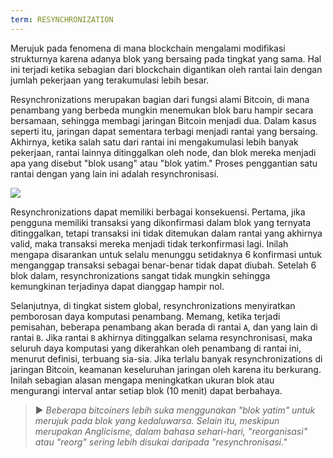 ```yaml
---
term: RESYNCHRONIZATION
---
```


Merujuk pada fenomena di mana blockchain mengalami modifikasi strukturnya karena adanya blok yang bersaing pada tingkat yang sama. Hal ini terjadi ketika sebagian dari blockchain digantikan oleh rantai lain dengan jumlah pekerjaan yang terakumulasi lebih besar.

Resynchronizations merupakan bagian dari fungsi alami Bitcoin, di mana penambang yang berbeda mungkin menemukan blok baru hampir secara bersamaan, sehingga membagi jaringan Bitcoin menjadi dua. Dalam kasus seperti itu, jaringan dapat sementara terbagi menjadi rantai yang bersaing. Akhirnya, ketika salah satu dari rantai ini mengakumulasi lebih banyak pekerjaan, rantai lainnya ditinggalkan oleh node, dan blok mereka menjadi apa yang disebut "blok usang" atau "blok yatim." Proses penggantian satu rantai dengan yang lain ini adalah resynchronisasi.

![](../../dictionnaire/assets/9.png)

Resynchronizations dapat memiliki berbagai konsekuensi. Pertama, jika pengguna memiliki transaksi yang dikonfirmasi dalam blok yang ternyata ditinggalkan, tetapi transaksi ini tidak ditemukan dalam rantai yang akhirnya valid, maka transaksi mereka menjadi tidak terkonfirmasi lagi. Inilah mengapa disarankan untuk selalu menunggu setidaknya 6 konfirmasi untuk menganggap transaksi sebagai benar-benar tidak dapat diubah. Setelah 6 blok dalam, resynchronizations sangat tidak mungkin sehingga kemungkinan terjadinya dapat dianggap hampir nol.

Selanjutnya, di tingkat sistem global, resynchronizations menyiratkan pemborosan daya komputasi penambang. Memang, ketika terjadi pemisahan, beberapa penambang akan berada di rantai `A`, dan yang lain di rantai `B`. Jika rantai `B` akhirnya ditinggalkan selama resynchronisasi, maka seluruh daya komputasi yang dikerahkan oleh penambang di rantai ini, menurut definisi, terbuang sia-sia. Jika terlalu banyak resynchronizations di jaringan Bitcoin, keamanan keseluruhan jaringan oleh karena itu berkurang. Inilah sebagian alasan mengapa meningkatkan ukuran blok atau mengurangi interval antar setiap blok (10 menit) dapat berbahaya.

> ► *Beberapa bitcoiners lebih suka menggunakan "blok yatim" untuk merujuk pada blok yang kedaluwarsa. Selain itu, meskipun merupakan Anglicisme, dalam bahasa sehari-hari, "reorganisasi" atau "reorg" sering lebih disukai daripada "resynchronisasi."*